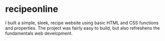 # recipeonline
I built a simple, sleek, recipe website using basic HTML and CSS functions and properties. The project was fairly easy to build, but also refreshens the fundamentals web development. 
